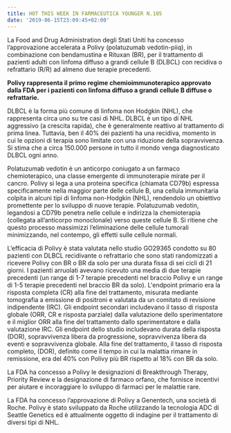 ```yaml
---
title: HOT THIS WEEK IN FARMACEUTICA YOUNGER N.105
date: '2019-06-15T23:09:45+02:00'
---
```

La Food and Drug Administration degli Stati Uniti ha concesso l’approvazione accelerata a Polivy (polatuzumab vedotin-piiq), in combinazione con bendamustina e Rituxan (BR), per il trattamento di pazienti adulti con linfoma diffuso a grandi cellule B (DLBCL) con recidiva o refrattario (R/R) ad almeno due terapie precedenti. 

**Polivy rappresenta il primo regime chemioimmunoterapico approvato dalla FDA per i pazienti con linfoma diffuso a grandi cellule B diffuse o refrattarie.**

DLBCL è la forma più comune di linfoma non Hodgkin (NHL), che rappresenta circa uno su tre casi di NHL. DLBCL è un tipo di NHL aggressivo (a crescita rapida), che è generalmente reattivo al trattamento di prima linea. Tuttavia, ben il 40% dei pazienti ha una recidiva, momento in cui le opzioni di terapia sono limitate con una riduzione della sopravvivenza. Si stima che a circa 150.000 persone in tutto il mondo venga diagnosticato DLBCL ogni anno.

Polatuzumab vedotin è un anticorpo coniugato a un farmaco chemioterapico, una classe emergente di immunoterapie mirate per il cancro. Polivy si lega a una proteina specifica (chiamata CD79b) espressa specificamente nella maggior parte delle cellule B, una cellula immunitaria colpita in alcuni tipi di linfoma non-Hodgkin (NHL), rendendolo un obiettivo promettente per lo sviluppo di nuove terapie. Polatuzumab vedotin, legandosi a CD79b penetra nelle cellule e indirizza la chemioterapia (collegata all’anticorpo monoclonale) verso queste cellule B. Si ritiene che questo processo massimizzi l’eliminazione delle cellule tumorali minimizzando, nel contempo, gli effetti sulle cellule normali. 

L’efficacia di Polivy è stata valutata nello studio GO29365 condotto su 80 pazienti con DLBCL recidivante o refrattario che sono stati randomizzati a ricevere Polivy con BR o BR da solo per una durata fissa di sei cicli di 21 giorni. I pazienti arruolati avevano ricevuto una media di due terapie precedenti (un range di 1-7 terapie precedenti nel braccio Polivy e un range di 1-5 terapie precedenti nel braccio BR da solo). L'endpoint primario era la risposta completa (CR) alla fine del trattamento, misurata mediante tomografia a emissione di positroni e valutata da un comitato di revisione indipendente (IRC). Gli endpoint secondari includevano il tasso di risposta globale (ORR, CR e risposta parziale) dalla valutazione dello sperimentatore e il miglior ORR alla fine del trattamento dallo sperimentatore e dalla valutazione IRC. Gli endpoint dello studio includevano durata della risposta (DOR), sopravvivenza libera da progressione, sopravvivenza libera da eventi e sopravvivenza globale. Alla fine del trattamento, il tasso di risposta completo, (DOR), definito come il tempo in cui la malattia rimane in remissione, era del 40% con Polivy più BR rispetto al 18% con BR da solo.

La FDA ha concesso a Polivy le designazioni di Breakthrough Therapy, Priority Review e la designazione di farmaco orfano, che fornisce incentivi per aiutare e incoraggiare lo sviluppo di farmaci per le malattie rare.

La FDA ha concesso l’approvazione di Polivy a Genentech, una società di Roche. Polivy è stato sviluppato da Roche utilizzando la tecnologia ADC di Seattle Genetics ed è attualmente oggetto di indagine per il trattamento di diversi tipi di NHL.
